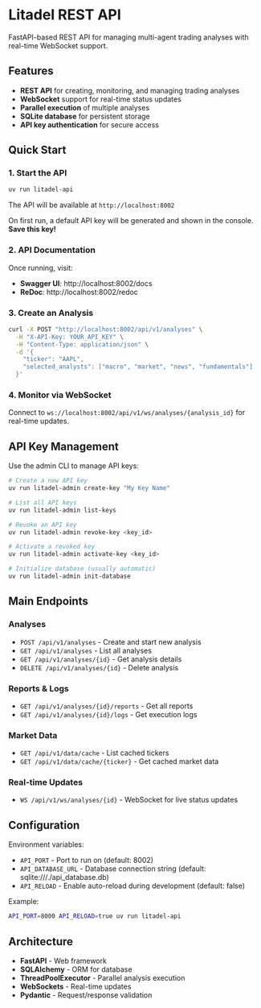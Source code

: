 # Litadel REST API

FastAPI-based REST API for managing multi-agent trading analyses with real-time WebSocket support.

## Features

- **REST API** for creating, monitoring, and managing trading analyses
- **WebSocket** support for real-time status updates
- **Parallel execution** of multiple analyses
- **SQLite database** for persistent storage
- **API key authentication** for secure access

## Quick Start

### 1. Start the API

```bash
uv run litadel-api
```

The API will be available at `http://localhost:8002`

On first run, a default API key will be generated and shown in the console. **Save this key!**

### 2. API Documentation

Once running, visit:
- **Swagger UI**: http://localhost:8002/docs
- **ReDoc**: http://localhost:8002/redoc

### 3. Create an Analysis

```bash
curl -X POST "http://localhost:8002/api/v1/analyses" \
  -H "X-API-Key: YOUR_API_KEY" \
  -H "Content-Type: application/json" \
  -d '{
    "ticker": "AAPL",
    "selected_analysts": ["macro", "market", "news", "fundamentals"]
  }'
```

### 4. Monitor via WebSocket

Connect to `ws://localhost:8002/api/v1/ws/analyses/{analysis_id}` for real-time updates.

## API Key Management

Use the admin CLI to manage API keys:

```bash
# Create a new API key
uv run litadel-admin create-key "My Key Name"

# List all API keys
uv run litadel-admin list-keys

# Revoke an API key
uv run litadel-admin revoke-key <key_id>

# Activate a revoked key
uv run litadel-admin activate-key <key_id>

# Initialize database (usually automatic)
uv run litadel-admin init-database
```

## Main Endpoints

### Analyses
- `POST /api/v1/analyses` - Create and start new analysis
- `GET /api/v1/analyses` - List all analyses
- `GET /api/v1/analyses/{id}` - Get analysis details
- `DELETE /api/v1/analyses/{id}` - Delete analysis

### Reports & Logs
- `GET /api/v1/analyses/{id}/reports` - Get all reports
- `GET /api/v1/analyses/{id}/logs` - Get execution logs

### Market Data
- `GET /api/v1/data/cache` - List cached tickers
- `GET /api/v1/data/cache/{ticker}` - Get cached market data

### Real-time Updates
- `WS /api/v1/ws/analyses/{id}` - WebSocket for live status updates

## Configuration

Environment variables:
- `API_PORT` - Port to run on (default: 8002)
- `API_DATABASE_URL` - Database connection string (default: sqlite:///./api_database.db)
- `API_RELOAD` - Enable auto-reload during development (default: false)

Example:
```bash
API_PORT=8000 API_RELOAD=true uv run litadel-api
```

## Architecture

- **FastAPI** - Web framework
- **SQLAlchemy** - ORM for database
- **ThreadPoolExecutor** - Parallel analysis execution
- **WebSockets** - Real-time updates
- **Pydantic** - Request/response validation
